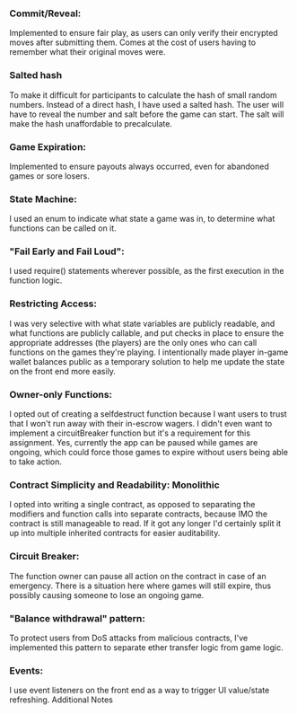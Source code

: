 ### Commit/Reveal: 

Implemented to ensure fair play, as users can only verify their encrypted moves after submitting them. Comes at the cost of users having to remember what their original moves were.

### Salted hash

To make it difficult for participants to calculate the hash of small random numbers.
Instead of a direct hash, I have used a salted hash. The user will have to reveal the number and salt before the game can start. The salt will make the hash unaffordable to precalculate.

### Game Expiration:

 Implemented to ensure payouts always occurred, even for abandoned games or sore losers. 

### State Machine:

 I used an enum to indicate what state a game was in, to determine what functions can be called on it.

### "Fail Early and Fail Loud":

 I used require() statements wherever possible, as the first execution in the function logic.

### Restricting Access:

 I was very selective with what state variables are publicly readable, and what functions are publicly callable, and put checks in place to ensure the appropriate addresses (the players) are the only ones who can call functions on the games they're playing. I intentionally made player in-game wallet balances public as a temporary solution to help me update the state on the front end more easily.


### Owner-only Functions: 

I opted out of creating a selfdestruct function because I want users to trust that I won't run away with their in-escrow wagers. I didn't even want to implement a circuitBreaker function but it's a requirement for this assignment. Yes, currently the app can be paused while games are ongoing, which could force those games to expire without users being able to take action.

### Contract Simplicity and Readability: Monolithic 

I opted into writing a single contract, as opposed to separating the modifiers and function calls into separate contracts, because IMO the contract is still manageable to read. If it got any longer I'd certainly split it up into multiple inherited contracts for easier auditability. 

### Circuit Breaker: 

The function owner can pause all action on the contract in case of an emergency. There is a situation here where games will still expire, thus possibly causing someone to lose an ongoing game.

### "Balance withdrawal" pattern:

 To protect users from DoS attacks from malicious contracts, I've implemented this pattern to separate ether transfer logic from game logic.

### Events:

I use event listeners on the front end as a way to trigger UI value/state refreshing.
Additional Notes
